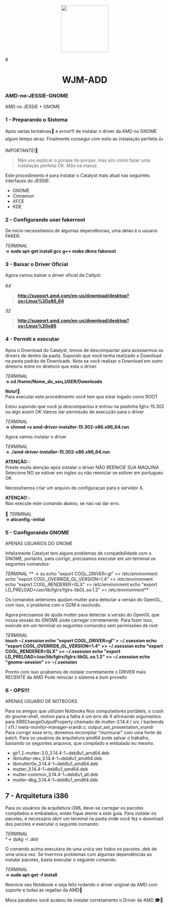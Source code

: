 <p align="center"><a href="http://wjm-add.com/ja-jp/" target="_blank"><img width="150"src="http://wjm-add.com/wjm-add300x300.png"></a></p>

#<h1 align="center">WJM-ADD</h1>

### AMD-no-JESSIE-GNOME
AMD no JESSIE + GNOME
### 1 - Preparando o Sistema

Após varias tentativas:punch: e erros:-1: de instalar o driver da AMD no GNOME algum tempo atraz.
Finalmente consegui com exito as instalação perfeita.:+1:

IMPORTANTE!:eyes:
>Não vou explicar o porque do porque, mas sim como fazer uma instalação perfeita OK.
Mão na massa.

Este procedimento é para instalar o Catalyst mais atual nas seguintes interfaces do JESSIE:
* GNOME
* Cinnamon
* XFCE
* KDE

### 2 - Configurando user fakerroot
De inicio necessitamos de algumas dependências, uma delas é o usuario FAKER:

*TERMINAL*<br>
**→ sudo apt-get install gcc g++ make dkms fakeroot**	

### 3 - Baixar o Driver Oficial
Agora vamos baixar o driver oficial da Catlyst:<br><br>
*64*
>**http://support.amd.com/en-us/download/desktop?os=Linux%20x86_64**

*32*
>**http://support.amd.com/en-us/download/desktop?os=Linux%20x86**


### 4 - Permiti e executar 
Apos o Download do Catalyst, temos de descompactar para acessarmos os drivers de dentro da pasta.
Supondo que você tenha realizado o Download na pasta padrão de Downloads. Nota se você realizar o Download em outro diretorio entre no diretorio que esta o driver.

*TERMINAL*<br>
**→ cd /home/Nome_do_seu_USER/Downloads**

**Nota!**:eyes: <br>
Para executar este procedimento você tem que estar logado como ROOT

Estou supondo que você ja descompactou e entrou na pastinha fglrx-15.302 ou algo assim OK
Vamos dar permissão de execução para o driver

*TERMINAL*<br>
**→ chmod +x amd-driver-installer-15.302-x86.x86_64.run**

Agora vamos instalar o driver

*TERMINAL*<br>
**→ ./amd-driver-installer-15.302-x86.x86_64.run**


**ATENÇÃO**:boom: <br>
Preste muita atenção após instalar o driver NÃO REENICIE SUA MAQUINA
Selecione NO se estiver em ingles ou não reeniciar se estiver em portugues OK

Necessitamos criar um arquivo de configuraçao para o servidor X.

**ATENÇAO**:boom:<br> 
Nao execute este comando abaixo, se nao vai dar erro.<br><br>
:no_good:
*TERMINAL*<br>
**→ aticonfig –initial**


### 5 - Configurando GNOME
APENAS USUARIOS DO GNOME

Infelizmente Catalyst tem alguns problemas de compatibilidade com o GNOME, portanto, para corrigir, precisamos executar em um terminal os seguintes comandos:

*TERMINAL*
** → su
echo "export COGL_DRIVER=gl" >> /etc/environment
echo "export COGL_OVERRIDE_GL_VERSION=1.4" >> /etc/environment
echo "export COGL_RENDERER=GLX" >> /etc/environment
echo "export LD_PRELOAD=/usr/lib/fglrx/fglrx-libGL.so.1.2" >> /etc/environment**

Os comandos anteriores ajudam mutter para detectar a versão do OpenGL, com isso, o problema com o GDM é resolvido.

Agora precisamos de ajuda mutter para detectar a versão do OpenGL que nossa sessão do GNOME pode carregar corretamente. Para fazer isso, execute em um terminal os seguintes comandos sem permissões de root:

*TERMINAL*<br>
**touch ~/.xsession
echo "export COGL_DRIVER=gl" > ~/.xsession
echo "export COGL_OVERRIDE_GL_VERSION=1.4" >> ~/.xsession
echo "export COGL_RENDERER=GLX" >> ~/.xsession
echo "export LD_PRELOAD=/usr/lib/fglrx/fglrx-libGL.so.1.2" >> ~/.xsession
echo "gnome-session" >> ~/.xsession**

Pronto com isso acabamos de instalar corretamente o DRIVER mais RECENTE da AMD
Pode reiniciar o sistema e bom proveito

### 6 - OPS!!!
APENAS USUARIO DE NOTBOOKS

Para os amigos que utilizam Notbooks
Nos computadores portáteis, o crash do gnome-shell, motivo para a falha é um erro de X afirmando argumentos para XRRChangeOutputProperty chamado de mutter-3.14.4 / src / backends / x11 / meta-monitor-manager-xrandr.c: output_set_presentation_xrandr
Para corrigir esse erro, devemos recompilar "murmurar" com uma fonte de patch. Para os usuários da arquitetura amd64 pode salvar o trabalho, baixando os seguintes arquivos, que compilado e embalado eu mesmo.

- gir1.2-mutter-3.0_3.14.4-1~deb8u1_amd64.deb
- libmutter-dev_3.14.4-1~deb8u1_amd64.deb
- libmutter0e_3.14.4-1~deb8u1_amd64.deb
- mutter_3.14.4-1~deb8u1_amd64.deb
- mutter-common_3.14.4-1~deb8u1_all.deb
- mutter-dbg_3.14.4-1~deb8u1_amd64.deb

## 7 - Arquitetura i386
Para os usuários da arquitetura i386, deve-se carregar os pacotes compilados e embalados, então fique atento a este guia.
Para instalar os pacotes, é necessário abrir um terminal na pasta onde você fez o download dos pacotes e executar o seguinte comando:

*TERMINAL*<br>
**→ dpkg -i *.deb**

O comando acima executara de uma unica vez todos os pacotes .deb de uma unica vez.
Se tivermos problemas com algumas dependências ao instalar pacotes, basta executar o seguinte comando:

*TERMINAL*<br>
**→ sudo apt-get -f install**

Reenicie seu Notebook e seja feliz rodando o driver uriginal da AMD com suporte e todas as regalias da AMD:checkered_flag:

Meus parabéns você acabou de instalar corretamento o Driver da AMD :mortar_board::tada:
